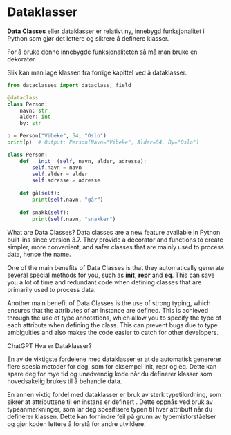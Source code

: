 # Dataklasser
**Data Classes** eller dataklasser er relativt ny, innebygd funksjonalitet i Python som gjør det lettere og sikrere å definere klasser. 

For å bruke denne innebygde funksjonaliteten så må man bruke en dekoratør.

Slik kan man lage klassen fra forrige kapittel ved å dataklasser.

```python
from dataclasses import dataclass, field

@dataclass
class Person:
    navn: str
    alder: int
    by: str

p = Person("Vibeke", 54, "Oslo")
print(p)  # Output: Person(Navn="Vibeke", Alder=54, By="Oslo")

```

```python
class Person:
    def __init__(self, navn, alder, adresse):
        self.navn = navn
        self.alder = alder
        self.adresse = adresse
        
    def gå(self):
        print(self.navn, "går")
    
    def snakk(self):
        print(self.navn, "snakker")
```

What are Data Classes?
Data classes are a new feature available in Python built-ins since version 3.7. They provide a decorator and functions to create simpler, more convenient, and safer classes that are mainly used to process data, hence the name.

One of the main benefits of Data Classes is that they automatically generate several special methods for you, such as __init__, __repr__ and __eq__. This can save you a lot of time and redundant code when defining classes that are primarily used to process data.

Another main benefit of Data Classes is the use of strong typing, which ensures that the attributes of an instance are defined. This is achieved through the use of type annotations, which allow you to specify the type of each attribute when defining the class. This can prevent bugs due to type ambiguities and also makes the code easier to catch for other developers.

ChatGPT
Hva er Dataklasser?


En av de viktigste fordelene med dataklasser er at de automatisk genererer flere spesialmetoder for deg, som for eksempel init, repr og eq. Dette kan spare deg for mye tid og unødvendig kode når du definerer klasser som hovedsakelig brukes til å behandle data.

En annen viktig fordel med dataklasser er bruk av sterk typetilordning, som sikrer at attributtene til en instans er definert . Dette oppnås ved bruk av typeanmerkninger, som lar deg spesifisere typen til hver attributt når du definerer klassen. Dette kan forhindre feil på grunn av typemisforståelser og gjør koden lettere å forstå for andre utviklere.